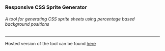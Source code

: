### Responsive CSS Sprite Generator
###### A tool for generating CSS sprite sheets using percentage based background positions
---
Hosted version of the tool can be found [here](http://responsive-css.us/)